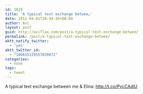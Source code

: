```yaml
---
id: 1829
title: 'A typical text exchange betwee…'
date: 2012-04-01T20:44:49+00:00
author: Avi
layout: post
guid: http://aviflax.com/post/a-typical-text-exchange-betwee/
permalink: /post/a-typical-text-exchange-betwee/
aktt_notify_twitter:
  - 'yes'
aktt_twitter_id:
  - "186615129557839872"
categories:
  - none
tags:
  - tweet
---
```

A typical text exchange between me & Elina: <a href="http://t.co/PycCAdlU" rel="nofollow">http://t.co/PycCAdlU</a>